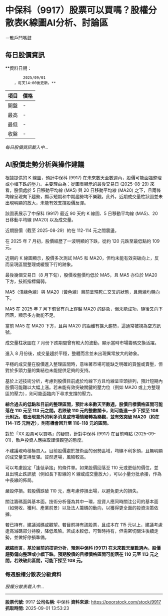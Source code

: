 # 中保科（9917）股票可以買嗎？股權分散表K線圖AI分析、討論區
－散戶鬥嘴鼓

## 每日股價資訊

**資料日期：
        
            2025/09/01
        ，每天14:00後更新。**

| 項目 | 價格 |
|------|------|
| 開盤 | - |
| 最高 | - |
| 最低 | - |
| 收盤 | - |

*每日股價資訊載入中...*

## AI股價走勢分析與操作建議

根據提供的 K 線圖，預計中保科 (9917) 在未來數天至數週內，股價可能面臨整理或小幅下跌的壓力。主要理由為：從圖表顯示的最後交易日 (2025-08-29) 來看，股價處於 5 日移動平均線 (MA5) 與 20 日移動平均線 (MA20) 之下，且兩條均線呈現向下趨勢，顯示短期和中期趨勢均不樂觀。此外，近期成交量柱狀圖並未出現明顯的放大，未能有效支撐股價反彈。

該圖表展示了中保科 (9917) 最近 90 天的 K 線圖、5 日移動平均線 (MA5)、20 日移動平均線 (MA20) 以及成交量。

近期股價（截至 2025-08-29）約在 112-114 元之間震盪。

在 2025 年 7 月初，股價經歷了一波明顯的下跌，從約 120 元跌至最低點約 109 元。

近期的 K 線圖顯示，股價多次測試 MA5 和 MA20，但均未能有效突破向上，反而呈現區間整理或緩慢下行的跡象。

最後幾個交易日（8 月下旬），股價收盤價均低於 MA5，且 MA5 亦位於 MA20 下方，技術指標偏弱。

MA5（淺綠色線）與 MA20（黃色線）目前呈現死亡交叉的狀態，且兩線均朝向下。

MA5 在 2025 年 7 月下旬曾有向上穿越 MA20 的跡象，但未能成功，隨後又向下回落，顯示多方動能不足。

當前 MA5 在 MA20 下方，且與 MA20 的距離有擴大趨勢，這通常被視為空方訊號。

成交量柱狀圖在 7 月份下跌期間曾有較大的波動，顯示當時市場籌碼交換活躍。

進入 8 月份後，成交量趨於平穩，整體而言並未出現異常放大的跡象。

平穩的成交量在股價進入整理區間時，意味著市場可能缺乏明確的買盤或賣壓，但對於多頭力量的集結也未能提供足夠的支持。

基於上述技術分析，考慮到股價目前處於均線下方且均線呈空頭排列，預計短期內股價可能難以大幅上漲。若未能有效突破關鍵的壓力位（例如 MA20 或上方整理區的壓力），則可能面臨向下尋求支撐的壓力。

**綜合過去的低點和目前的整理區間，預計未來數天至數週，股價目標價格區間可能落在 110 元至 113 元之間。若跌破 110 元的整數關卡，則可能進一步下探至 108 元附近。若出現意外的利多消息或市場情緒轉為樂觀，並有效突破 MA20（約在 114-115 元附近），則有機會回升至 116-118 元的區間。**

對於「XX 股票可以買嗎」的疑問，針對中保科 (9917) 在目前時點 (2025-09-01)，散戶投資人應採取謹慎觀望的態度。

不建議現時積極買入。目前股價處於技術面的弱勢區域，均線不利多頭，且無明顯的成交量支持反彈。貿然進場，風險較高。

可以考慮設定「逢低承接」的條件單。如果股價回落至 110 元或更低的價位，並且出現止跌訊號（例如長下影線的 K 線或成交量放大），可以小量分批承接，作為中長線的佈局。

嚴設停損。若股價跌破 110 元，應考慮停損出場，以避免更大的損失。

關注籌碼面與基本面。技術分析僅為其中一環，投資人應同時關注公司的基本面（如營收、獲利、產業前景）以及法人籌碼的動向，以獲得更全面的投資決策依據。

若已持有，建議減碼或觀望。若目前持有該股票，且成本在 115 元以上，建議考慮逢高減碼部分持股，降低風險。若成本較低，可暫時持有，但需密切關注後續走勢，並做好停損準備。

**總結而言，基於目前的技術分析，預測中保科 (9917) 在未來數天至數週內，股價趨勢偏向整理或小幅下跌。預期股價的目標價格區間可能落在 110 元至 113 元之間，若跌破此區間，可能下探至 108 元。**

### 每週股權分散表分級資料

*股權分散表載入中...*

---

**股票代號:** 9917
**公司名稱:** 中保科
**資料來源:** https://poorstock.com/stock/9917
**抓取時間:** 2025-09-01 13:53:23
